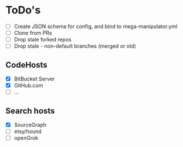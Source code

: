 # ToDo's

* [ ] Create JSON schema for config, and bind to mega-manipulator.yml
* [ ] Clone from PRs
* [ ] Drop stale forked repos
* [ ] Drop stale - non-default branches (merged or old)

## CodeHosts

* [x] BitBucket Server
* [x] GitHub.com
* [ ] ...

## Search hosts

* [x] SourceGraph
* [ ] etsy/hound
* [ ] openGrok
